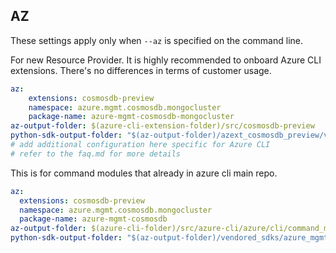 ## AZ

These settings apply only when `--az` is specified on the command line.

For new Resource Provider. It is highly recommended to onboard Azure CLI extensions. There's no differences in terms of customer usage. 

``` yaml $(az) && $(target-mode) != 'core'
az:
    extensions: cosmosdb-preview
    namespace: azure.mgmt.cosmosdb.mongocluster
    package-name: azure-mgmt-cosmosdb-mongocluster
az-output-folder: $(azure-cli-extension-folder)/src/cosmosdb-preview
python-sdk-output-folder: "$(az-output-folder)/azext_cosmosdb_preview/vendored_sdks/azure_mgmt_cosmosdb_mongocluster"
# add additional configuration here specific for Azure CLI
# refer to the faq.md for more details
```



This is for command modules that already in azure cli main repo. 
``` yaml $(az) && $(target-mode) == 'core'
az:
  extensions: cosmosdb-preview
  namespace: azure.mgmt.cosmosdb.mongocluster
  package-name: azure-mgmt-cosmosdb
az-output-folder: $(azure-cli-folder)/src/azure-cli/azure/cli/command_modules/cosmosdb
python-sdk-output-folder: "$(az-output-folder)/vendored_sdks/azure_mgmt_cosmosdb_mongocluster"
``` 